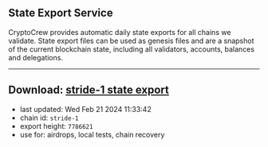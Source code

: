 ## State Export Service
CryptoCrew provides automatic daily state exports for all chains we validate. State export files can be used as genesis files and are a snapshot of the current blockchain state, including all validators, accounts, balances and delegations.

---
**Download: [stride-1 state export](https://dl-eu2.ccvalidators.com/SERVICE/stride/stride-1_export_7786621.json)**
---

- last updated: Wed Feb 21 2024 11:33:42
- chain id: `stride-1`
- export height: `7786621`
- use for: airdrops, local tests, chain recovery
